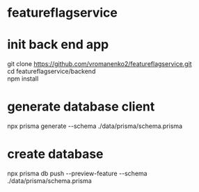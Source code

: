 # featureflagservice
# init back end app
git clone https://github.com/vromanenko2/featureflagservice.git  
cd featureflagservice/backend  
npm install  
# generate database client
npx prisma generate --schema ./data/prisma/schema.prisma
# create database
npx prisma db push --preview-feature --schema ./data/prisma/schema.prisma

